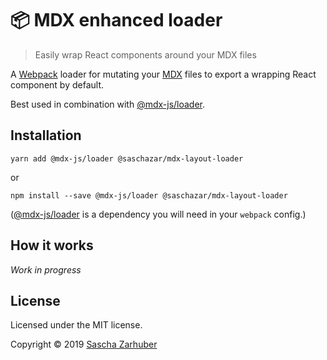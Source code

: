 # 📦 MDX enhanced loader

> Easily wrap React components around your MDX files

A [Webpack](https://webpack.js.org/) loader for mutating your [MDX](https://mdxjs.com/) files to export a wrapping React component by default.

Best used in combination with [@mdx-js/loader](https://github.com/mdx-js/mdx).

## Installation

`yarn add @mdx-js/loader @saschazar/mdx-layout-loader`

or

`npm install --save @mdx-js/loader @saschazar/mdx-layout-loader`

([@mdx-js/loader](https://github.com/mdx-js/mdx) is a dependency you will need in your `webpack` config.)

## How it works

_Work in progress_

## License

Licensed under the MIT license.

Copyright ©️ 2019 [Sascha Zarhuber](https://github.com/saschazar21)
